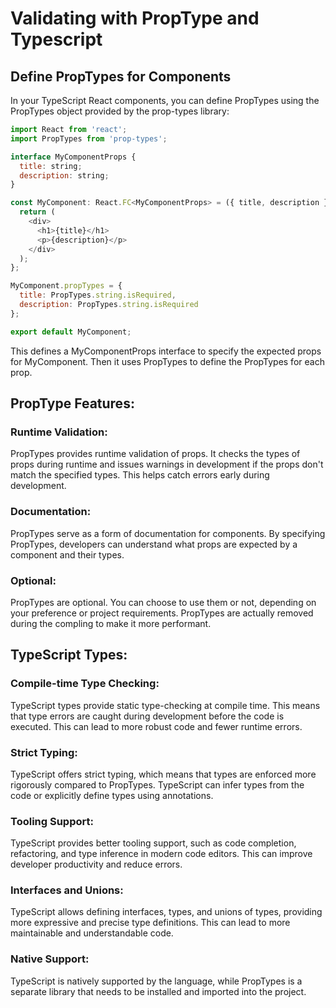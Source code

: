 # Validating with PropType and Typescript

## Define PropTypes for Components
In your TypeScript React components, you can define PropTypes using the PropTypes object provided by the prop-types library:

```javascript
import React from 'react';
import PropTypes from 'prop-types';

interface MyComponentProps {
  title: string;
  description: string;
}

const MyComponent: React.FC<MyComponentProps> = ({ title, description }) => {
  return (
    <div>
      <h1>{title}</h1>
      <p>{description}</p>
    </div>
  );
};

MyComponent.propTypes = {
  title: PropTypes.string.isRequired,
  description: PropTypes.string.isRequired
};

export default MyComponent;
```
This defines a MyComponentProps interface to specify the expected props for MyComponent. Then it uses PropTypes to define the PropTypes for each prop.

## PropType Features:

### Runtime Validation: 
PropTypes provides runtime validation of props. It checks the types of props during runtime and issues warnings in development if the props don't match the specified types. This helps catch errors early during development.

### Documentation: 
PropTypes serve as a form of documentation for components. By specifying PropTypes, developers can understand what props are expected by a component and their types.

### Optional: 
PropTypes are optional. You can choose to use them or not, depending on your preference or project requirements. PropTypes are actually removed during the compling to make it more performant.

## TypeScript Types:

### Compile-time Type Checking:
TypeScript types provide static type-checking at compile time. This means that type errors are caught during development before the code is executed. This can lead to more robust code and fewer runtime errors.

### Strict Typing: 
TypeScript offers strict typing, which means that types are enforced more rigorously compared to PropTypes. TypeScript can infer types from the code or explicitly define types using annotations.

### Tooling Support: 
TypeScript provides better tooling support, such as code completion, refactoring, and type inference in modern code editors. This can improve developer productivity and reduce errors.

### Interfaces and Unions: 
TypeScript allows defining interfaces, types, and unions of types, providing more expressive and precise type definitions. This can lead to more maintainable and understandable code.

### Native Support: 
TypeScript is natively supported by the language, while PropTypes is a separate library that needs to be installed and imported into the project.

